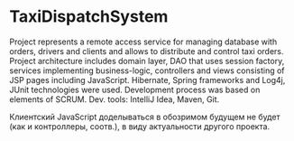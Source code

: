 # TaxiDispatchSystem

Project represents a remote access service for managing database with
orders, drivers and clients and allows to distribute and control taxi orders.
Project architecture includes domain layer, DAO that uses session
factory, services implementing business-logic, controllers and views consisting
of JSP pages including JavaScript. Hibernate, Spring frameworks and Log4j,
JUnit technologies were used. Development process was based on elements of
SCRUM. Dev. tools: IntelliJ Idea, Maven, Git.

Клиентский JavaScript доделываться в обозримом будущем не будет (как и контроллеры, соотв.), в виду актуальности другого проекта. 
